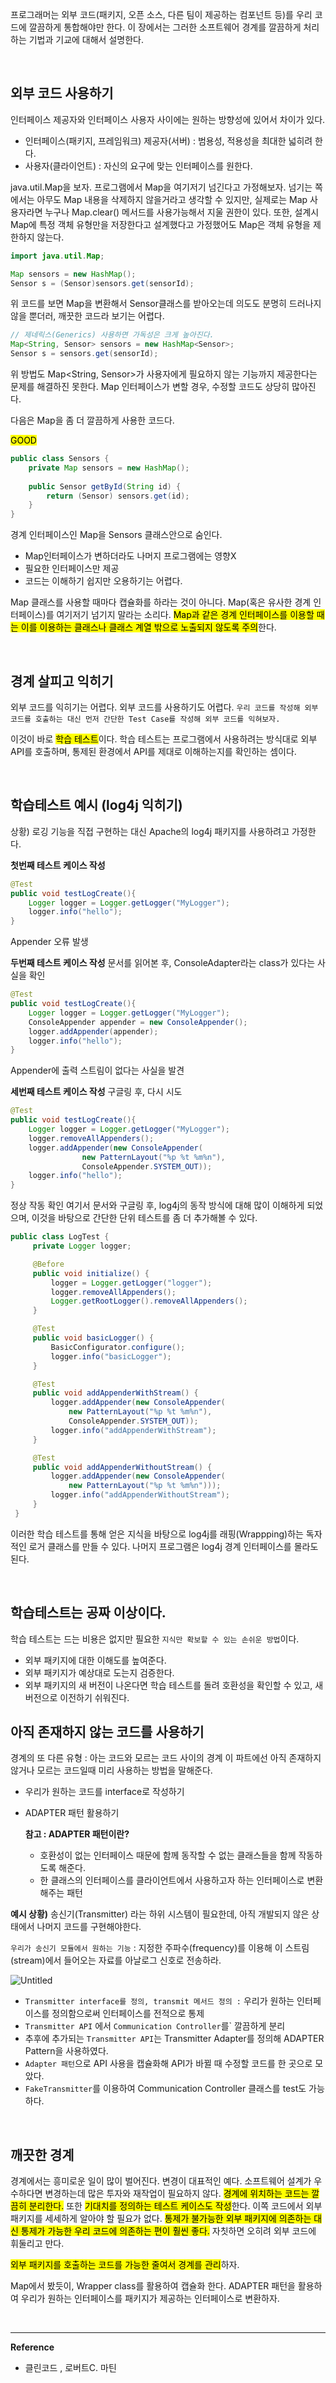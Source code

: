 프로그래머는 외부 코드(패키지, 오픈 소스, 다른 팀이 제공하는 컴포넌트 등)를 우리 코드에 깔끔하게 통합해야만 한다. 이 장에서는 그러한 소프트웨어 경계를 깔끔하게 처리하는 기법과 기교에 대해서 설명한다.

<br>

## 외부 코드 사용하기
인터페이스 제공자와 인터페이스 사용자 사이에는 원하는 방향성에 있어서 차이가 있다.

- 인터페이스(패키지, 프레임워크) 제공자(서버) : 범용성, 적용성을 최대한 넓히려 한다.
- 사용자(클라이언트) : 자신의 요구에 맞는 인터페이스를 원한다. 

java.util.Map을 보자. 프로그램에서 Map을 여기저기 넘긴다고 가정해보자. 넘기는 쪽에서는 아무도 Map 내용을 삭제하지 않을거라고 생각할 수 있지만, 실제로는 Map 사용자라면 누구나 Map.clear() 메서드를 사용가능해서 지울 권한이 있다. 또한, 설계시 Map에 특정 객체 유형만을 저장한다고 설계했다고 가정했어도 Map은 객체 유형을 제한하지 않는다.

```java
import java.util.Map;

Map sensors = new HashMap();
Sensor s = (Sensor)sensors.get(sensorId);
```
위 코드를 보면 Map을 변환해서 Sensor클래스를 받아오는데 의도도 분명히 드러나지 않을 뿐더러, 깨끗한 코드라 보기는 어렵다.

```java
// 제네릭스(Generics) 사용하면 가독성은 크게 높아진다.
Map<String, Sensor> sensors = new HashMap<Sensor>;
Sensor s = sensors.get(sensorId);
```

위 방법도 Map<String, Sensor>가 사용자에게 필요하지 않는 기능까지 제공한다는 문제를 해결하진 못한다. Map 인터페이스가 변할 경우, 수정할 코드도 상당히 많아진다.

다음은 Map을 좀 더 깔끔하게 사용한 코드다.

<Mark>GOOD</mark>

```java
public class Sensors {
    private Map sensors = new HashMap();
    
    public Sensor getById(String id) {
        return (Sensor) sensors.get(id);
    }
}
```

경계 인터페이스인 Map을 Sensors 클래스안으로 숨인다.
- Map인터페이스가 변하더라도 나머지 프로그램에는 영향X
- 필요한 인터페이스만 제공
- 코드는 이해하기 쉽지만 오용하기는 어렵다.
 
Map 클래스를 사용할 때마다 캡슐화를 하라는 것이 아니다. Map(혹은 유사한 경계 인터페이스)를 여기저기 넘기지 말라는 소리다. <mark>Map과 같은 경계 인터페이스를 이용할 때는 이를 이용하는 클래스나 클래스 계열 밖으로 노출되지 않도록 주의</mark>한다.

<br>

## 경계 살피고 익히기
외부 코드를 익히기는 어렵다. 외부 코드를 사용하기도 어렵다. `우리 코드를 작성해 외부 코드를 호출하는 대신 먼저 간단한 Test Case를 작성해 외부 코드를 익혀보자.`

이것이 바로 <mark>학습 테스트</mark>이다.
학습 테스트는 프로그램에서 사용하려는 방식대로 외부 API를 호출하며, 통제된 환경에서 API를 제대로 이해하는지를 확인하는 셈이다.

<br>

## 학습테스트 예시 (log4j 익히기)
상황) 로깅 기능을 직접 구현하는 대신 Apache의 log4j 패키지를 사용하려고 가정한다.

**첫번째 테스트 케이스 작성**
```java
@Test
public void testLogCreate(){
	Logger logger = Logger.getLogger("MyLogger");
	logger.info("hello");
}
```
Appender 오류 발생

**두번째 테스트 케이스 작성**
문서를 읽어본 후, ConsoleAdapter라는 class가 있다는 사실을 확인
```java
@Test
public void testLogCreate(){
	Logger logger = Logger.getLogger("MyLogger");
	ConsoleAppender appender = new ConsoleAppender();
	logger.addAppender(appender);
	logger.info("hello");
}
```
Appender에 출력 스트림이 없다는 사실을 발견

**세번째 테스트 케이스 작성**
구글링 후, 다시 시도
```java
@Test
public void testLogCreate(){
	Logger logger = Logger.getLogger("MyLogger");
	logger.removeAllAppenders();
	logger.addAppender(new ConsoleAppender(
				new PatternLayout("%p %t %m%n"),
				ConsoleAppender.SYSTEM_OUT));
	logger.info("hello");
}
```
정상 작동 확인
여기서 문서와 구글링 후, log4j의 동작 방식에 대해 많이 이해하게 되었으며, 이것을 바탕으로 간단한 단위 테스트를 좀 더 추가해볼 수 있다.

```java
public class LogTest {
     private Logger logger;

     @Before
     public void initialize() {
         logger = Logger.getLogger("logger");
         logger.removeAllAppenders();
         Logger.getRootLogger().removeAllAppenders();
     }

     @Test
     public void basicLogger() {
         BasicConfigurator.configure();
         logger.info("basicLogger");
     }

     @Test
     public void addAppenderWithStream() {
         logger.addAppender(new ConsoleAppender(
             new PatternLayout("%p %t %m%n"),
             ConsoleAppender.SYSTEM_OUT));
         logger.info("addAppenderWithStream");
     }

     @Test
     public void addAppenderWithoutStream() {
         logger.addAppender(new ConsoleAppender(
             new PatternLayout("%p %t %m%n")));
         logger.info("addAppenderWithoutStream");
     }
 }
```

이러한 학습 테스트를 통해 얻은 지식을 바탕으로 log4j를 래핑(Wrappping)하는 독자적인 로거 클래스를 만들 수 있다. 나머지 프로그램은 log4j 경계 인터페이스를 몰라도 된다.

<br>

## 학습테스트는 공짜 이상이다.
학습 테스트는 드는 비용은 없지만 필요한 `지식만 확보할 수 있는 손쉬운 방법`이다.
- 외부 패키지에 대한 이해도를 높여준다.
- 외부 패키지가 예상대로 도는지 검증한다.
- 외부 패키지의 새 버전이 나온다면 학습 테스트를 돌려 호환성을 확인할 수 있고, 새 버전으로 이전하기 쉬워진다.


## 아직 존재하지 않는 코드를 사용하기
경계의 또 다른 유형 : 아는 코드와 모르는 코드 사이의 경계
이 파트에선 아직 존재하지 않거나 모르는 코드일때 미리 사용하는 방법을 말해준다.
- 우리가 원하는 코드를 interface로 작성하기
- ADAPTER 패턴 활용하기

    **참고 : ADAPTER 패턴이란?**
  - 호환성이 없는 인터페이스 때문에 함께 동작할 수 없는 클래스들을 함께 작동하도록 해준다.
  - 한 클래스의 인터페이스를 클라이언트에서 사용하고자 하는 인터페이스로 변환해주는 패턴

  

**예시 상황)** 
 송신기(Transmitter) 라는 하위 시스템이 필요한데, 아직 개발되지 않은 상태에서 나머지 코드를 구현해야한다.

`우리가 송신기 모듈에서 원하는 기능` : 지정한 주파수(frequency)를 이용해 이 스트림(stream)에서 들어오는 자료를 아날로그 신호로 전송하라.

![Untitled](image/강수지.PNG)

- `Transmitter interface를 정의, transmit 메서드 정의 :` 우리가 원하는 인터페이스를 정의함으로써 인터페이스를 전적으로 통제
- `Transmitter API` 에서 `Communication Controller`를` 깔끔하게 분리
- 추후에 추가되는 `Transmitter API`는 Transmitter Adapter를 정의해 ADAPTER Pattern을 사용하였다.
- `Adapter 패턴`으로 API 사용을 캡슐화해 API가 바뀔 때 수정할 코드를 한 곳으로 모았다.
- `FakeTransmitter`를 이용하여 Communication Controller 클래스를 test도 가능하다.


<br>

## 깨끗한 경계
경계에서는 흥미로운 일이 많이 벌어진다. 변경이 대표적인 예다. 소프트웨어 설계가 우수하다면 변경하는데 많은 투자와 재작업이 필요하지 않다. <mark>경계에 위치하는 코드는 깔끔히 분리한다.</mark> 또한 <mark>기대치를 정의하는 테스트 케이스도 작성</mark>한다. 이쪽 코드에서 외부 패키지를 세세하게 알아야 할 필요가 없다. <mark>통제가 불가능한 외부 패키지에 의존하는 대신 통제가 가능한 우리 코드에 의존하는 편이 훨씬 좋다.</mark> 자칫하면 오히려 외부 코드에 휘둘리고 만다.

<mark>외부 패키지를 호출하는 코드를 가능한 줄여서 경계를 관리</mark>하자.

Map에서 봤듯이, Wrapper class를 활용하여 캡슐화 한다.
ADAPTER 패턴을 활용하여 우리가 원하는 인터페이스를 패키지가 제공하는 인터페이스로 변환하자.

<br>

---
**Reference**

- 클린코드 , 로버트C. 마틴
